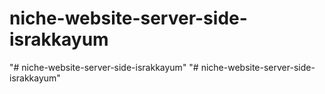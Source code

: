 # niche-website-server-side-israkkayum
"# niche-website-server-side-israkkayum" 
"# niche-website-server-side-israkkayum" 
